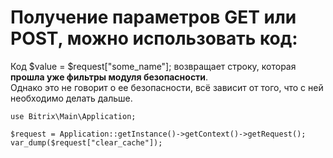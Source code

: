 # Получение параметров GET или POST, можно использовать код:  

Код $value = $request["some_name"]; возвращает строку, которая __прошла уже фильтры модуля безопасности__.   
Однако это не говорит о ее безопасности, всё зависит от того, что с ней необходимо делать дальше.   

```
use Bitrix\Main\Application;

$request = Application::getInstance()->getContext()->getRequest();
var_dump($request["clear_cache"]);
```
